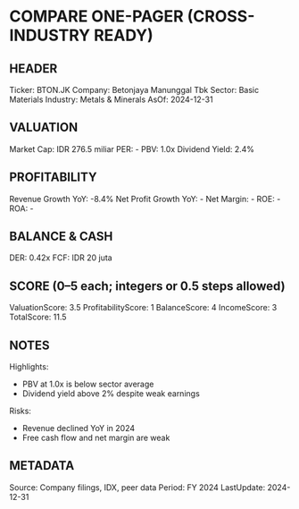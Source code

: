 # COMPARE ONE-PAGER (CROSS-INDUSTRY READY)

## HEADER
Ticker: BTON.JK
Company: Betonjaya Manunggal Tbk
Sector: Basic Materials
Industry: Metals & Minerals
AsOf: 2024-12-31

## VALUATION
Market Cap: IDR 276.5 miliar
PER: -
PBV: 1.0x
Dividend Yield: 2.4%

## PROFITABILITY
Revenue Growth YoY: -8.4%
Net Profit Growth YoY: -
Net Margin: -
ROE: -
ROA: -

## BALANCE & CASH
DER: 0.42x
FCF: IDR 20 juta

## SCORE (0–5 each; integers or 0.5 steps allowed)
ValuationScore: 3.5
ProfitabilityScore: 1
BalanceScore: 4
IncomeScore: 3
TotalScore: 11.5

## NOTES
Highlights:
- PBV at 1.0x is below sector average
- Dividend yield above 2% despite weak earnings

Risks:
- Revenue declined YoY in 2024
- Free cash flow and net margin are weak

## METADATA
Source: Company filings, IDX, peer data
Period: FY 2024
LastUpdate: 2024-12-31